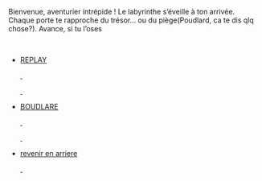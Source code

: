 Bienvenue, aventurier intrépide ! Le labyrinthe s’éveille à ton arrivée. Chaque porte te rapproche du trésor… ou du piège(Poudlard, ca te dis qlq chose?). Avance, si tu l’oses




<ul>

&nbsp; <li><a href="entree_play.md">REPLAY</li>      

&nbsp; </ul>

<ul>

&nbsp; <li><a href="boudlare.md">BOUDLARE</li>      

&nbsp; </ul>

<ul>

&nbsp; <li><a href="la_chambre_de_yasmine.md">revenir en arriere</li>      

&nbsp; </ul>

